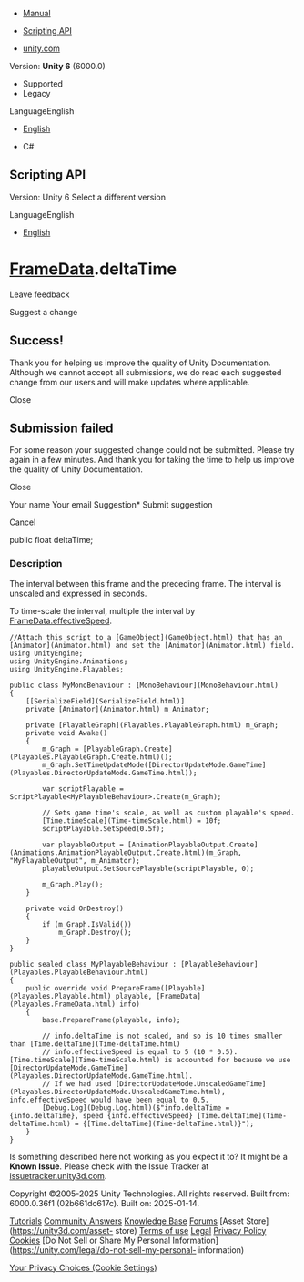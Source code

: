 [ ]()

  * [Manual](../Manual/index.html)
  * [Scripting API](../ScriptReference/index.html)

  * [unity.com](https://unity.com/)

Version: **Unity 6** (6000.0)

  * Supported
  * Legacy

LanguageEnglish

  * [English]()

  * C#

[ ](https://docs.unity3d.com)

## Scripting API

Version: Unity 6 Select a different version

LanguageEnglish

  * [English]()

#  [FrameData](Playables.FrameData.html).deltaTime

Leave feedback

Suggest a change

## Success!

Thank you for helping us improve the quality of Unity Documentation. Although
we cannot accept all submissions, we do read each suggested change from our
users and will make updates where applicable.

Close

## Submission failed

For some reason your suggested change could not be submitted. Please <a>try
again</a> in a few minutes. And thank you for taking the time to help us
improve the quality of Unity Documentation.

Close

Your name Your email Suggestion* Submit suggestion

Cancel

[ ]()

public float deltaTime;

### Description

The interval between this frame and the preceding frame. The interval is
unscaled and expressed in seconds.

To time-scale the interval, multiple the interval by
[FrameData.effectiveSpeed](Playables.FrameData-effectiveSpeed.html).

    
    
    //Attach this script to a [GameObject](GameObject.html) that has an [Animator](Animator.html) and set the [Animator](Animator.html) field.
    using UnityEngine;
    using UnityEngine.Animations;
    using UnityEngine.Playables;  
      
    public class MyMonoBehaviour : [MonoBehaviour](MonoBehaviour.html)
    {
        [[SerializeField](SerializeField.html)]
        private [Animator](Animator.html) m_Animator;  
      
        private [PlayableGraph](Playables.PlayableGraph.html) m_Graph;
        private void Awake()
        {
            m_Graph = [PlayableGraph.Create](Playables.PlayableGraph.Create.html)();
            m_Graph.SetTimeUpdateMode([DirectorUpdateMode.GameTime](Playables.DirectorUpdateMode.GameTime.html));  
      
            var scriptPlayable = ScriptPlayable<MyPlayableBehaviour>.Create(m_Graph);  
      
            // Sets game time's scale, as well as custom playable's speed.
            [Time.timeScale](Time-timeScale.html) = 10f;
            scriptPlayable.SetSpeed(0.5f);  
      
            var playableOutput = [AnimationPlayableOutput.Create](Animations.AnimationPlayableOutput.Create.html)(m_Graph, "MyPlayableOutput", m_Animator);
            playableOutput.SetSourcePlayable(scriptPlayable, 0);  
      
            m_Graph.Play();
        }  
      
        private void OnDestroy()
        {
            if (m_Graph.IsValid())
                m_Graph.Destroy();
        }
    }  
      
    public sealed class MyPlayableBehaviour : [PlayableBehaviour](Playables.PlayableBehaviour.html)
    {
        public override void PrepareFrame([Playable](Playables.Playable.html) playable, [FrameData](Playables.FrameData.html) info)
        {
            base.PrepareFrame(playable, info);  
      
            // info.deltaTime is not scaled, and so is 10 times smaller than [Time.deltaTime](Time-deltaTime.html)
            // info.effectiveSpeed is equal to 5 (10 * 0.5). [Time.timeScale](Time-timeScale.html) is accounted for because we use [DirectorUpdateMode.GameTime](Playables.DirectorUpdateMode.GameTime.html).
            // If we had used [DirectorUpdateMode.UnscaledGameTime](Playables.DirectorUpdateMode.UnscaledGameTime.html), info.effectiveSpeed would have been equal to 0.5.
            [Debug.Log](Debug.Log.html)($"info.deltaTime = {info.deltaTime}, speed {info.effectiveSpeed} [Time.deltaTime](Time-deltaTime.html) = {[Time.deltaTime](Time-deltaTime.html)}");
        }
    }
    

Is something described here not working as you expect it to? It might be a
**Known Issue**. Please check with the Issue Tracker at
[issuetracker.unity3d.com](https://issuetracker.unity3d.com).

Copyright ©2005-2025 Unity Technologies. All rights reserved. Built from:
6000.0.36f1 (02b661dc617c). Built on: 2025-01-14.

[Tutorials](https://unity3d.com/learn) [Community
Answers](https://answers.unity3d.com) [Knowledge
Base](https://support.unity3d.com/hc/en-us)
[Forums](https://forum.unity3d.com) [Asset Store](https://unity3d.com/asset-
store) [Terms of use](https://docs.unity3d.com/Manual/TermsOfUse.html)
[Legal](https://unity.com/legal) [Privacy
Policy](https://unity.com/legal/privacy-policy)
[Cookies](https://unity.com/legal/cookie-policy) [Do Not Sell or Share My
Personal Information](https://unity.com/legal/do-not-sell-my-personal-
information)

[Your Privacy Choices (Cookie Settings)](javascript:void\(0\);)

